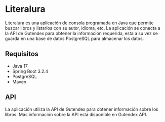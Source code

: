 # Literalura
Literalura es una aplicación de consola programada en Java que permite buscar libros y listarlos con su autor, idioma, etc. 
La aplicación se conecta a la API de Gutendex para obtener la información requerida, esta a su vez se guarda en una base de datos 
PostgreSQL para almacenar los datos.

## Requisitos
- Java 17
- Spring Boot 3.2.4
- PostgreSQL
- Maven

## API
La aplicación utiliza la API de Gutendex para obtener información sobre los libros. Más información sobre la API está disponible en Gutendex API.
